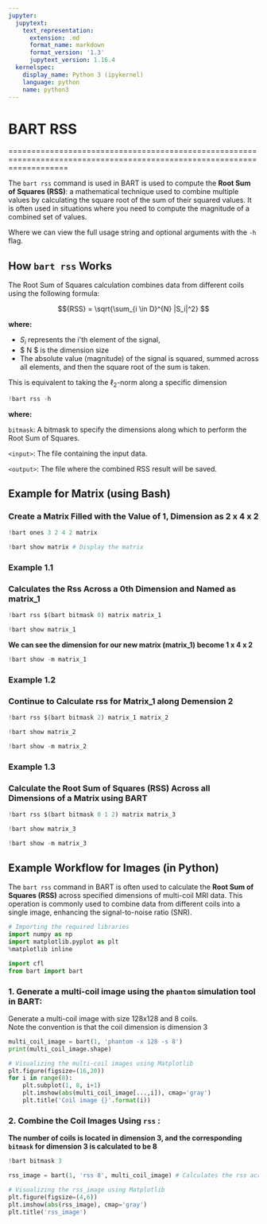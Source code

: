 ```yaml
---
jupyter:
  jupytext:
    text_representation:
      extension: .md
      format_name: markdown
      format_version: '1.3'
      jupytext_version: 1.16.4
  kernelspec:
    display_name: Python 3 (ipykernel)
    language: python
    name: python3
---
```


# BART RSS

=========================================================================================================================

The `bart rss` command is used in BART is used to compute the **Root Sum of Squares (RSS)**: a mathematical technique used to combine multiple values by calculating the square root of the sum of their squared values. It is often used in situations where you need to compute the magnitude of a combined set of values.

Where we can view the full usage string and optional arguments with the `-h` flag.


## How `bart rss` Works

The Root Sum of Squares calculation combines data from different coils using the following formula:

$${RSS} = \sqrt{\sum_{i \in D}^{N} |S_i|^2} $$

**where:**

- $S_i$ represents the i'th element of the signal,
- $ N $ is the dimension size
- The absolute value (magnitude) of the signal is squared, summed across all elements, and then the square root of the sum is taken.

This is equivalent to taking the $\ell_2$-norm along a specific dimension



```python
!bart rss -h
```

**where:**

`bitmask`: A bitmask to specify the dimensions along which to perform the Root Sum of Squares.

`<input>`: The file containing the input data.

`<output>`: The file where the combined RSS result will be saved.



## Example for Matrix (using Bash)


### Create a Matrix Filled with the Value of 1, Dimension as 2 x 4 x 2

```python
!bart ones 3 2 4 2 matrix 
```

```python
!bart show matrix # Display the matrix
```

### Example 1.1

### Calculates the Rss Across a 0th Dimension and Named as matrix_1

```python
!bart rss $(bart bitmask 0) matrix matrix_1
```

```python
!bart show matrix_1
```

**We can see the dimension for our new matrix (matrix_1) become 1 x 4 x 2**

```python
!bart show -m matrix_1
```

### Example 1.2

### Continue to Calculate rss for Matrix_1 along Demension 2

```python
!bart rss $(bart bitmask 2) matrix_1 matrix_2
```

```python
!bart show matrix_2
```

```python
!bart show -m matrix_2
```

### Example 1.3

### Calculate the Root Sum of Squares (RSS) Across all Dimensions of a Matrix using BART

```python
!bart rss $(bart bitmask 0 1 2) matrix matrix_3
```

```python
!bart show matrix_3
```

```python
!bart show -m matrix_3
```

## Example Workflow for Images (in Python)

The `bart rss` command in BART is often used to calculate the **Root Sum of Squares (RSS)** across specified dimensions of multi-coil MRI data. This operation is commonly used to combine data from different coils into a single image, enhancing the signal-to-noise ratio (SNR).


```python
# Importing the required libraries
import numpy as np
import matplotlib.pyplot as plt
%matplotlib inline

import cfl
from bart import bart
```

### 1. Generate a multi-coil image using the `phantom` simulation tool in BART:

Generate a multi-coil image with size 128x128 and 8 coils.  
Note the convention is that the coil dimension is dimension 3

```python
multi_coil_image = bart(1, 'phantom -x 128 -s 8')
print(multi_coil_image.shape)
```

```python
# Visualizing the multi-coil images using Matplotlib 
plt.figure(figsize=(16,20))
for i in range(8):
    plt.subplot(1, 8, i+1)
    plt.imshow(abs(multi_coil_image[...,i]), cmap='gray')
    plt.title('Coil image {}'.format(i))
```

### 2. Combine the Coil Images Using `rss` :


**The number of coils is located in dimension 3, and the corresponding `bitmask`  for dimension 3 is calculated to be 8**

```python
!bart bitmask 3
```

```python
rss_image = bart(1, 'rss 8', multi_coil_image) # Calculates the rss across coil dimension and named as rss_image
```

```python
# Visualizing the rss_image using Matplotlib
plt.figure(figsize=(4,6))
plt.imshow(abs(rss_image), cmap='gray')
plt.title('rss_image')
```

```python

```
